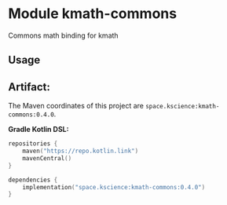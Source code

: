 # Module kmath-commons

Commons math binding for kmath

## Usage

## Artifact:

The Maven coordinates of this project are `space.kscience:kmath-commons:0.4.0`.

**Gradle Kotlin DSL:**
```kotlin
repositories {
    maven("https://repo.kotlin.link")
    mavenCentral()
}

dependencies {
    implementation("space.kscience:kmath-commons:0.4.0")
}
```
